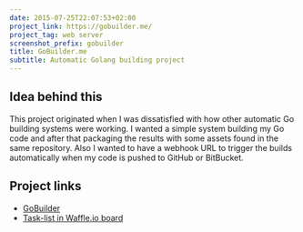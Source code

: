 ```yaml
---
date: 2015-07-25T22:07:53+02:00
project_link: https://gobuilder.me/
project_tag: web server
screenshot_prefix: gobuilder
title: GoBuilder.me
subtitle: Automatic Golang building project
---
```


## Idea behind this

This project originated when I was dissatisfied with how other automatic Go building systems were working. I wanted a simple system building my Go code and after that packaging the results with some assets found in the same repository. Also I wanted to have a webhook URL to trigger the builds automatically when my code is pushed to GitHub or BitBucket.

## Project links

- [GoBuilder](https://gobuilder.me/)
- [Task-list in Waffle.io board](https://waffle.io/Luzifer/gobuilder)
